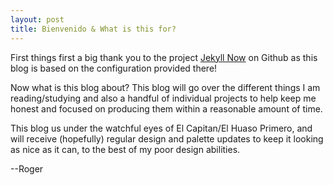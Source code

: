```yaml
---
layout: post
title: Bienvenido & What is this for?
---
```


First things first a big thank you to the project [Jekyll Now](https://github.com/barryclark/jekyll-now) on Github as this blog is based on the configuration provided there!

Now what is this blog about? This blog will go over the different things I am reading/studying and also a handful of individual projects to help keep me honest and focused on producing them within a reasonable amount of time. 

This blog us under the watchful eyes of El Capitan/El Huaso Primero, and will receive (hopefully) regular design and palette updates to keep it looking as nice as it can, to the best of my poor design abilities.

--Roger
